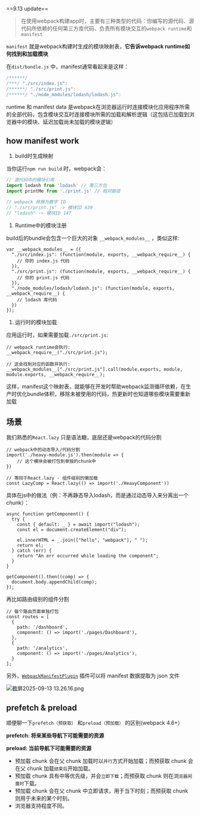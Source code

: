 ==9.13 update==
> 在使用webpack构建app时，主要有三种类型的代码：你编写的源代码、源代码所依赖的任何第三方库代码、负责所有模块交互的`webpack runtime`和`manifest`
> 

`manifest` 就是webpack构建时生成的模块映射表，**它告诉webpack runtime如何找到和加载模块**

在`dist/bundle.js` 中，manifest通常看起来是这样：

```jsx
/******/
/***/ "./src/index.js":
/******/ "./src/print.js": 
/******/ "./node_modules/lodash/lodash.js":
```

runtime 和 manifest data 是webpack在浏览器运行时连接模块化应用程序所需的全部代码，包含模块交互时连接模块所需的加载和解析逻辑（这包括已加载到浏览器中的模块、延迟加载尚未加载的模块逻辑）

## how manifest work

1. build时生成映射

当你运行`npm run build` 时，webpack会：

```jsx
// 源代码中的模块引用
import lodash from 'lodash' // 第三方包
import printMe from './print.js' // 相对路径

// webpack 转换为数字 ID
// "./src/print.js" -> 模块ID 639
// "lodash" -> 模块ID 147
```

1. Runtime中的模块注册

build后的bundle会包含一个巨大的对象 `__webpack_modules__` ，类似这样:

```tsx
var __webpack_modules__ = ({
  "./src/index.js": (function(module, exports, __webpack_require__) {
    // 你的 index.js 代码
  }),
  "./src/print.js": (function(module, exports, __webpack_require__) {
    // 你的 print.js 代码  
  }),
  "./node_modules/lodash/lodash.js": (function(module, exports, __webpack_require__) {
    // lodash 库代码
  })
});
```

1. 运行时的模块加载

应用运行时，如果需要加载`./src/print.js`:

```tsx
// webpack runtime会执行:
__webpack_require__("./src/print.js");

// 这会找到对应的函数并执行:
__webpack_modules__["./src/print.js"].call(module.exports, module, module.exports, __webpack_require__);
```

这样，manifest这个映射表，就能够在开发时帮助webpack监测循环依赖，在生产时优化bundle体积，移除未被使用的代码，热更新时也知道哪些模块需要重新加载

## 场景

我们熟悉的`React.lazy` 只是语法糖，底层还是webpack的代码分割

```tsx
// webpack中的动态导入/代码分割
import('./heavy-module.js').then(module => {
	// 这个模块会被打包到单独的chunk中
})

// 等同于React.lazy - 组件级别的懒加载
const LazyComp = React.lazy(() => import('./HeavyComponent'))
```

具体在js中的做法（例：不再静态导入lodash，而是通过动态导入来分离出一个chunk）：

```tsx
async function getComponent() {
  try {
    const { default: _ } = await import("lodash");
    const el = document.createElement("div");

    el.innerHTML = _.join(["hello", "webpack"], " ");
    return el;
  } catch (err) {
    return "An err occurred while loading the component";
  }
}

getComponent().then((comp) => {
  document.body.appendChild(comp);
});

```

再比如路由级别的组件分割

```tsx
// 每个路由页面单独打包
const routes = [
  {
    path: '/dashboard',
    component: () => import('./pages/Dashboard'),
  },
  {
    path: '/analytics', 
    component: () => import('./pages/Analytics'),
  }
];
```

另外，[`WebpackManifestPlugin`](https://github.com/shellscape/webpack-manifest-plugin) 插件可以将 manifest 数据提取为 json 文件

![截屏2025-09-13 13.26.16.png](attachment:aa19eb9c-8a28-4e11-8841-72863858e431:截屏2025-09-13_13.26.16.png)

## prefetch & preload

顺便聊一下`prefetch（预获取）` 和`preload（预加载）` 的区别(webpack 4.6+）

**prefetch: 将来某些导航下可能需要的资源**

**preload: 当前导航下可能需要的资源**

- 预加载 chunk 会在父 chunk 加载时以`并行`方式开始加载；而预获取 chunk 会在父 chunk 加载`结束后`开始加载。
- 预加载 chunk 具有中等优先级，并会`立即下载`；而预获取 chunk 则在浏`览器闲置时`下载。
- 预加载 chunk 会在父 chunk 中立即请求，用于当下时刻；而预获取 chunk 则用于未来的某个时刻。
- 浏览器支持程度不同。